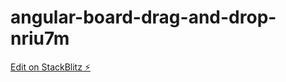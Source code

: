 # angular-board-drag-and-drop-nriu7m

[Edit on StackBlitz ⚡️](https://stackblitz.com/edit/angular-board-drag-and-drop-8wwcth)